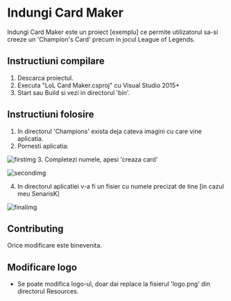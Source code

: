 # Indungi Card Maker

Indungi Card Maker este un proiect [exemplu] ce permite utilizatorul sa-si creeze un 'Champion's Card' precum in jocul League of Legends. 

## Instructiuni compilare

1. Descarca proiectul.
2. Executa "LoL Card Maker.csproj" cu Visual Studio 2015+
3. Start sau Build si vezi in directorul 'bin'. 

## Instructiuni folosire
1. In directorul 'Champions' exista deja cateva imagini cu care vine aplicatia.
2. Pornesti aplicatia:

![firstimg](https://i.imgur.com/Z2FZjEr.jpg)
3. Completezi numele, apesi 'creaza card'

![secondimg](https://i.imgur.com/SdR78kh.jpg)

4. In directorul aplicatiei v-a fi un fisier cu numele precizat de tine [in cazul meu SenarisK]

![finalimg](https://i.imgur.com/83jbsMy.png)


## Contributing
Orice modificare este binevenita.

## Modificare logo
- Se poate modifica logo-ul, doar dai replace la fisierul 'logo.png' din directorul Resources.
